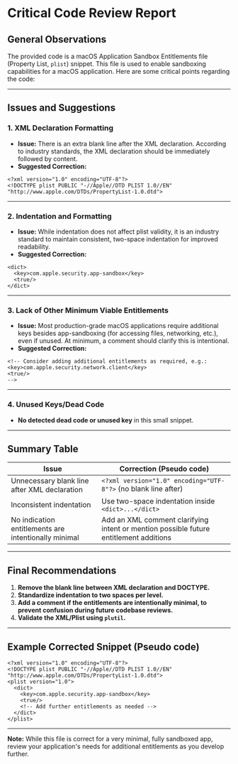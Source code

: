 # Critical Code Review Report

## General Observations

The provided code is a macOS Application Sandbox Entitlements file (Property List, `plist`) snippet. This file is used to enable sandboxing capabilities for a macOS application. Here are some critical points regarding the code:

---

## Issues and Suggestions

### 1. XML Declaration Formatting

- **Issue:** There is an extra blank line after the XML declaration. According to industry standards, the XML declaration should be immediately followed by content.
- **Suggested Correction:**

```pseudo
<?xml version="1.0" encoding="UTF-8"?>
<!DOCTYPE plist PUBLIC "-//Apple//DTD PLIST 1.0//EN" "http://www.apple.com/DTDs/PropertyList-1.0.dtd">
```

---

### 2. Indentation and Formatting

- **Issue:** While indentation does not affect plist validity, it is an industry standard to maintain consistent, two-space indentation for improved readability.
- **Suggested Correction:**

```pseudo
<dict>
  <key>com.apple.security.app-sandbox</key>
  <true/>
</dict>
```

---

### 3. Lack of Other Minimum Viable Entitlements

- **Issue:** Most production-grade macOS applications require additional keys besides app-sandboxing (for accessing files, networking, etc.), even if unused. At minimum, a comment should clarify this is intentional.
- **Suggested Correction:**

```pseudo
<!-- Consider adding additional entitlements as required, e.g.:
<key>com.apple.security.network.client</key>
<true/>
-->
```

---

### 4. Unused Keys/Dead Code

- **No detected dead code or unused key** in this small snippet.

---

## Summary Table

| Issue                                                             | Correction (Pseudo code)                                                                                                                                                 |
|-------------------------------------------------------------------|-------------------------------------------------------------------------------------------------------------------------------------------------------------------------|
| Unnecessary blank line after XML declaration                      | `<?xml version="1.0" encoding="UTF-8"?>` (no blank line after)                                                                                                          |
| Inconsistent indentation                                          | Use two-space indentation inside `<dict>...</dict>`                                                                               |
| No indication entitlements are intentionally minimal              | Add an XML comment clarifying intent or mention possible future entitlement additions                                             |


---

## Final Recommendations

1. **Remove the blank line between XML declaration and DOCTYPE.**
2. **Standardize indentation to two spaces per level.**
3. **Add a comment if the entitlements are intentionally minimal, to prevent confusion during future codebase reviews.**
4. **Validate the XML/Plist using `plutil`.**

---

## Example Corrected Snippet (Pseudo code)

```pseudo
<?xml version="1.0" encoding="UTF-8"?>
<!DOCTYPE plist PUBLIC "-//Apple//DTD PLIST 1.0//EN" "http://www.apple.com/DTDs/PropertyList-1.0.dtd">
<plist version="1.0">
  <dict>
    <key>com.apple.security.app-sandbox</key>
    <true/>
    <!-- Add further entitlements as needed -->
  </dict>
</plist>
```

---

**Note:** While this file is correct for a very minimal, fully sandboxed app, review your application's needs for additional entitlements as you develop further.